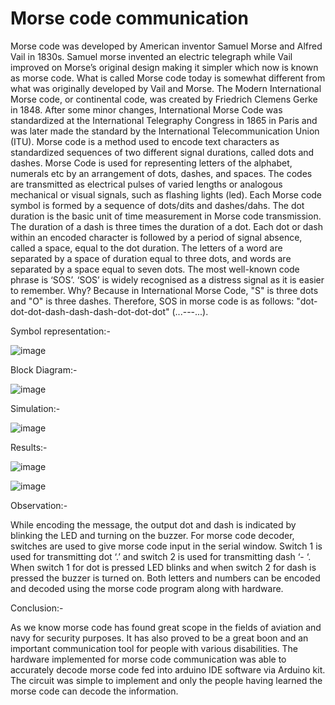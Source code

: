 # Morse code communication

Morse code was developed by American inventor Samuel Morse and Alfred
Vail in 1830s. Samuel morse invented an electric telegraph while Vail improved on
Morse’s original design making it simpler which now is known as morse code. What is
called Morse code today is somewhat different from what was originally developed by
Vail and Morse. The Modern International Morse code, or continental code, was
created by Friedrich Clemens Gerke in 1848. After some minor changes, International
Morse Code was standardized at the International Telegraphy Congress in 1865 in Paris
and was later made the standard by the International Telecommunication Union (ITU).
Morse code is a method used to encode text characters as standardized
sequences of two different signal durations, called dots and dashes. Morse Code is used
for representing letters of the alphabet, numerals etc by an arrangement of dots, dashes,
and spaces. The codes are transmitted as electrical pulses of varied lengths or analogous
mechanical or visual signals, such as flashing lights (led).
Each Morse code symbol is formed by a sequence of dots/dits and dashes/dahs.
The dot duration is the basic unit of time measurement in Morse code transmission. The
duration of a dash is three times the duration of a dot. Each dot or dash within an
encoded character is followed by a period of signal absence, called a space, equal to
the dot duration. The letters of a word are separated by a space of duration equal to
three dots, and words are separated by a space equal to seven dots.
The most well-known code phrase is ‘SOS’. ‘SOS’ is widely recognised as a
distress signal as it is easier to remember. Why? Because in International Morse Code,
"S" is three dots and "O" is three dashes. Therefore, SOS in morse code is as follows:
"dot-dot-dot-dash-dash-dash-dot-dot-dot" (...---...).

Symbol representation:- 

![image](https://github.com/JANVI999/Morse-Code/assets/83579839/b36d2400-4a9b-4e7d-be10-4420e77c16cb)

Block Diagram:-

![image](https://github.com/JANVI999/Morse-Code/assets/83579839/769ce0d7-5bad-40fd-95d1-530ad2b1d66e)

Simulation:-

![image](https://github.com/JANVI999/Morse-Code/assets/83579839/f27b1a72-8a7f-4794-b7bc-f827e94506bc)

Results:- 

![image](https://github.com/JANVI999/Morse-Code/assets/83579839/61e0eeb9-48ad-43bb-aed5-cb030800916b)

![image](https://github.com/JANVI999/Morse-Code/assets/83579839/df643223-34dc-466a-b500-432f99de5f63)

Observation:-

While encoding the message, the output dot and dash is indicated by blinking the LED
and turning on the buzzer.
For morse code decoder, switches are used to give morse code input in the serial
window. Switch 1 is used for transmitting dot ‘.’ and switch 2 is used for transmitting
dash ‘- ‘.
When switch 1 for dot is pressed LED blinks and when switch 2 for dash is pressed the
buzzer is turned on.
Both letters and numbers can be encoded and decoded using the morse code program
along with hardware.

Conclusion:- 

As we know morse code has found great scope in the fields of aviation and
navy for security purposes. It has also proved to be a great boon and an
important communication tool for people with various disabilities. The
hardware implemented for morse code communication was able to
accurately decode morse code fed into arduino IDE software via Arduino
kit. The circuit was simple to implement and only the people having learned
the morse code can decode the information.


